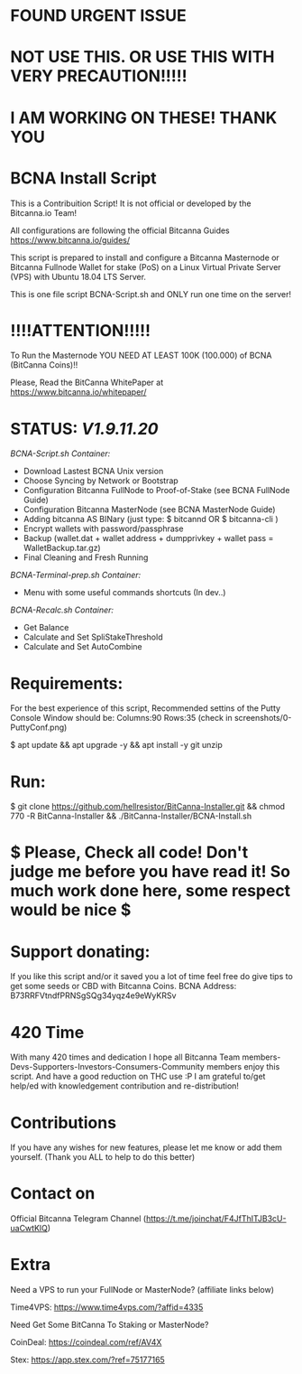 # FOUND URGENT ISSUE 
# NOT USE THIS. OR USE THIS WITH VERY PRECAUTION!!!!!

# I AM WORKING ON THESE! THANK YOU

# BCNA Install Script

This is a Contribuition Script! It is not official or developed by the Bitcanna.io Team!

All configurations are following the official Bitcanna Guides <https://www.bitcanna.io/guides/> 

This script is prepared to install and configure a Bitcanna Masternode or Bitcanna Fullnode Wallet for stake (PoS) on a Linux Virtual Private Server (VPS) with Ubuntu 18.04 LTS Server.

This is one file script BCNA-Script.sh and ONLY run one time on the server!

# !!!!ATTENTION!!!!!
To Run the Masternode YOU NEED AT LEAST 100K (100.000) of BCNA (BitCanna Coins)!!

Please, Read the BitCanna WhitePaper at https://www.bitcanna.io/whitepaper/


# STATUS: *V1.9.11.20*

*BCNA-Script.sh Container:*
 - Download Lastest BCNA Unix version
 - Choose Syncing by Network or Bootstrap
 - Configuration Bitcanna FullNode to Proof-of-Stake (see BCNA FullNode Guide)
 - Configuration Bitcanna MasterNode (see BCNA MasterNode Guide)
 - Adding bitcanna AS BINary (just type: $ bitcannd OR $ bitcanna-cli )
 - Encrypt wallets with password/passphrase
 - Backup (wallet.dat + wallet address + dumpprivkey + wallet pass = WalletBackup.tar.gz)
 - Final Cleaning and Fresh Running

*BCNA-Terminal-prep.sh Container:*
  - Menu with some useful commands shortcuts (In dev..)

*BCNA-Recalc.sh Container:*
 - Get Balance
 - Calculate and Set SpliStakeThreshold
 - Calculate and Set AutoCombine

# Requirements: 

For the best experience of this script, Recommended settins of the Putty Console Window should be: 
Columns:90 Rows:35 (check in screenshots/0-PuttyConf.png)

$ apt update && apt upgrade -y && apt install -y git unzip 


# Run:
$ git clone https://github.com/hellresistor/BitCanna-Installer.git && chmod 770 -R BitCanna-Installer && ./BitCanna-Installer/BCNA-Install.sh


# $ Please, Check all code! Don't judge me before you have read it! So much work done here, some respect would be nice $
 
 
# Support donating:
If you like this script and/or it saved you a lot of time
feel free do give tips to get some seeds or CBD with Bitcanna Coins.
BCNA Address:  B73RRFVtndfPRNSgSQg34yqz4e9eWyKRSv

# 420 Time
With many 420 times and dedication
I hope all Bitcanna Team members-Devs-Supporters-Investors-Consumers-Community members enjoy this script. And have a good reduction on THC use :P
I am grateful to/get help/ed with knowledgement contribution and re-distribution!

# Contributions
If you have any wishes for new features, please let me know or add them yourself. 
(Thank you ALL to help to do this better)

# Contact on
Official Bitcanna Telegram Channel (https://t.me/joinchat/F4JfThITJB3cU-uaCwtKlQ)

# Extra
 Need a VPS to run your FullNode or MasterNode? (affiliate links below)

Time4VPS: https://www.time4vps.com/?affid=4335

 Need Get Some BitCanna To Staking or MasterNode?

CoinDeal: https://coindeal.com/ref/AV4X

Stex: https://app.stex.com/?ref=75177165

